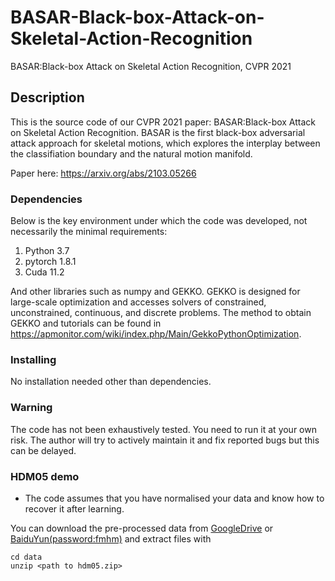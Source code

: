 # BASAR-Black-box-Attack-on-Skeletal-Action-Recognition
BASAR:Black-box Attack on Skeletal Action Recognition, CVPR 2021

## Description

This is the source code of our CVPR 2021 paper: BASAR:Black-box Attack on Skeletal Action Recognition. BASAR is the first black-box adversarial attack approach for skeletal motions, which explores the interplay between the classifiation boundary and the natural motion manifold.  

Paper here: https://arxiv.org/abs/2103.05266

### Dependencies

Below is the key environment under which the code was developed, not necessarily the minimal requirements:

1. Python 3.7
2. pytorch 1.8.1
3. Cuda 11.2

And other libraries such as numpy and GEKKO. GEKKO is designed for large-scale optimization and accesses solvers of constrained, unconstrained, continuous, and discrete problems. The method to obtain GEKKO and tutorials can be found in https://apmonitor.com/wiki/index.php/Main/GekkoPythonOptimization. 

### Installing
No installation needed other than dependencies.

### Warning
The code has not been exhaustively tested. You need to run it at your own risk. The author will try to actively maintain it and fix reported bugs but this can be delayed.

### HDM05 demo

* The code assumes that you have normalised your data and know how to recover it after learning.

You can download the pre-processed data from [GoogleDrive](https://drive.google.com/file/d/1LyD-jf3X20wBbhKu071AwDDYvzFN7wjT/view?usp=sharing) or [BaiduYun(password:fmhm)](https://pan.baidu.com/s/1Itb94YjwUVqZmM9HLW6U3g) and extract files with
``` 
cd data
unzip <path to hdm05.zip>
```
